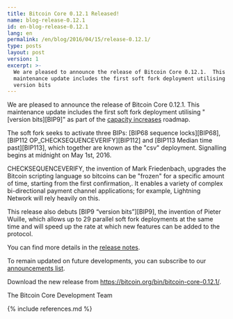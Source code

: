 ```yaml
---
title: Bitcoin Core 0.12.1 Released!
name: blog-release-0.12.1
id: en-blog-release-0.12.1
lang: en
permalink: /en/blog/2016/04/15/release-0.12.1/
type: posts
layout: post
version: 1
excerpt: >-
  We are pleased to announce the release of Bitcoin Core 0.12.1.  This
  maintenance update includes the first soft fork deployment utilising
  version bits
---
```

We are pleased to announce the release of Bitcoin Core 0.12.1. This maintenance update includes the first soft fork deployment utilising "[version bits][BIP9]" as part of the [capacity increases](/en/2015/12/23/capacity-increases-faq/) roadmap.

The soft fork seeks to activate three BIPs: [BIP68 sequence locks][BIP68], [BIP112 OP_CHECKSEQUENCEVERIFY][BIP112] and [BIP113 Median time past][BIP113], which together are known as the "csv" deployment. Signalling begins at midnight on May 1st, 2016.

CHECKSEQUENCEVERIFY, the invention of Mark Friedenbach, upgrades the Bitcoin scripting language so bitcoins can be "frozen" for a specific amount of time, starting from the first confirmation,. It enables a variety of complex bi-directional payment channel applications; for example, Lightning Network will rely heavily on this.

This release also debuts [BIP9 “version bits”][BIP9], the invention of Pieter Wuille, which allows up to 29 parallel soft fork deployments at the same time and will speed up the rate at which new features can be added to the protocol.

You can find more details in the [release notes](/en/releases/0.12.1/).

To remain updated on future developments, you can subscribe to our [announcements list](/en/list/announcements/join/).

Download the new release from <https://bitcoin.org/bin/bitcoin-core-0.12.1/>.

The Bitcoin Core Development Team

{% include references.md %}
